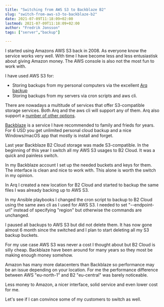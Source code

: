 ```yaml
---
title: "Switching from AWS S3 to Backblaze B2"
slug: "switch-from-aws-s3-to-backblaze-b2"
date: 2021-07-09T11:18:09+02:00
lastmod: 2021-07-09T11:18:09+02:00
author: "Fredrik Jonsson"
tags: ["server","backup"]

---
```


I started using Amazons AWS S3 back in 2008. As everyone know the service works very well. With time I have become less and less entusiastisk about giving Amazon money. The AWS console is also not the most fun to work with.

I have used AWS S3 for:

* Storing backups from my personal computers via the excellent [Arq backup](https://www.arqbackup.com/)
* Storing backups from my servers via cron scripts and aws cli.

There are nowadays a multitude of services that offer S3-compatible storage services. Both Arq and the aws cli will support any of them. Arq also support a [number of other options](https://www.arqbackup.com/#arqbackup-benefit-list-2).

[Backblaze](https://www.backblaze.com/) is a service I have recommended to family and frieds for years. For 6 USD you get unlimited personal cloud backup and a nice Windows/macOS app that mostly is install and forget.

Last year Backblaze B2 Cloud storage was made S3-compatible. In the beginning of this year I switch all my AWS S3 usages to B2 Cloud. It was a quick and painless switch.

In my Backblaze account I set up the needed buckets and keys for them. The interface is clean and nice to work with. This alone is worth the switch in my opinion.

In Arq I created a new location for B2 Cloud and started to backup the same files I was already backing up to AWS S3.

In my Ansible playbooks I changed the cron script to backup to B2 Cloud using the same aws cli as I used for AWS S3. I needed to set "--endpoint-url" instead of specifying "region" but otherwise the commands are unchanged.

I paused all backups to AWS S3 but did not delete them. It has now gone almost 6 month since the switched and I plan to start deleting all my S3 backup buckets.

For my use case AWS S3 was never a cost I thought about but B2 Cloud is silly cheap. Backblaze have been around for many years so they most be making enough money somehow.

Amazon has many more datacenters than Backblaze so performance may be an issue depending on your location. For me the performance difference between AWS "eu-north-1" and B2 "eu-central" was barely noticeable.

Less money to Amazon, a nicer interface, solid service and even lower cost for me.

Let's see if I can convince some of my customers to switch as well.